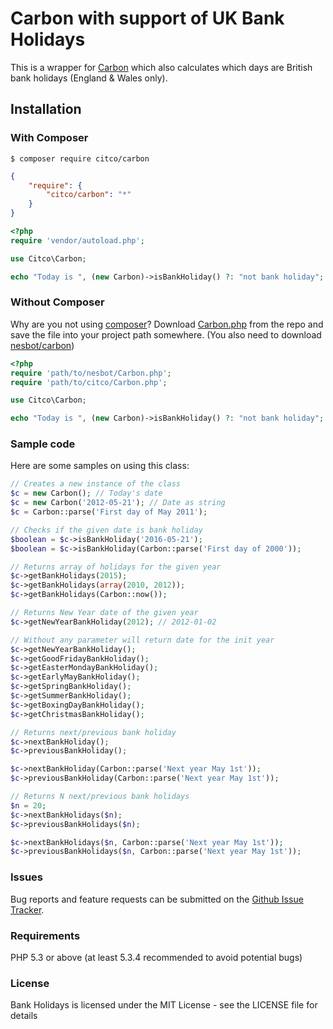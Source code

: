 # Carbon with support of UK Bank Holidays
This is a wrapper for [Carbon](https://github.com/briannesbitt/Carbon) which also calculates which days are British bank holidays (England &amp; Wales only).

<a name="install"></a>
## Installation

<a name="install-composer"></a>
### With Composer

```
$ composer require citco/carbon
```

```json
{
    "require": {
        "citco/carbon": "*"
    }
}
```

```php
<?php
require 'vendor/autoload.php';

use Citco\Carbon;

echo "Today is ", (new Carbon)->isBankHoliday() ?: "not bank holiday";
```

<a name="install-nocomposer"></a>
### Without Composer

Why are you not using [composer](http://getcomposer.org/)? Download [Carbon.php](https://github.com/citco/carbon/blob/master/src/Carbon.php) from the repo and save the file into your project path somewhere. (You also need to download [nesbot/carbon](https://github.com/briannesbitt/Carbon))

```php
<?php
require 'path/to/nesbot/Carbon.php';
require 'path/to/citco/Carbon.php';

use Citco\Carbon;

echo "Today is ", (new Carbon)->isBankHoliday() ?: "not bank holiday";
```

<a name="sample-code"></a>
### Sample code

Here are some samples on using this class:
```php
// Creates a new instance of the class
$c = new Carbon(); // Today's date
$c = new Carbon('2012-05-21'); // Date as string
$c = Carbon::parse('First day of May 2011');

// Checks if the given date is bank holiday
$boolean = $c->isBankHoliday('2016-05-21');
$boolean = $c->isBankHoliday(Carbon::parse('First day of 2000'));

// Returns array of holidays for the given year
$c->getBankHolidays(2015);
$c->getBankHolidays(array(2010, 2012));
$c->getBankHolidays(Carbon::now());

// Returns New Year date of the given year
$c->getNewYearBankHoliday(2012); // 2012-01-02

// Without any parameter will return date for the init year
$c->getNewYearBankHoliday();
$c->getGoodFridayBankHoliday();
$c->getEasterMondayBankHoliday();
$c->getEarlyMayBankHoliday();
$c->getSpringBankHoliday();
$c->getSummerBankHoliday();
$c->getBoxingDayBankHoliday();
$c->getChristmasBankHoliday();

// Returns next/previous bank holiday
$c->nextBankHoliday();
$c->previousBankHoliday();

$c->nextBankHoliday(Carbon::parse('Next year May 1st'));
$c->previousBankHoliday(Carbon::parse('Next year May 1st'));

// Returns N next/previous bank holidays
$n = 20;
$c->nextBankHolidays($n);
$c->previousBankHolidays($n);

$c->nextBankHolidays($n, Carbon::parse('Next year May 1st'));
$c->previousBankHolidays($n, Carbon::parse('Next year May 1st'));

```

<a name="issues"></a>
### Issues
Bug reports and feature requests can be submitted on the [Github Issue Tracker](https://github.com/citco/carbon/issues).

<a name="requirements"></a>
### Requirements

PHP 5.3 or above (at least 5.3.4 recommended to avoid potential bugs)

<a name="license"></a>
### License

Bank Holidays is licensed under the MIT License - see the LICENSE file for details
